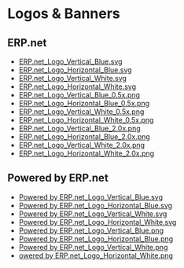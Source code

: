 # Logos & Banners
		

## ERP.net
		

* [ERP.net_Logo_Vertical_Blue.svg](https://github.com/ErpNetDocs/info/blob/main/information/logos/ERP.net_Logo_Vertical_Blue.svg) 
* [ERP.net_Logo_Horizontal_Blue.svg](https://github.com/ErpNetDocs/info/blob/main/information/logos/ERP.net_Logo_Horizontal_Blue.svg)
* [ERP.net_Logo_Vertical_White.svg](https://github.com/ErpNetDocs/info/blob/main/information/logos/ERP.net_Logo_Vertical_White.svg)
* [ERP.net_Logo_Horizontal_White.svg](https://github.com/ErpNetDocs/info/blob/main/information/logos/ERP.net_Logo_Horizontal_White.svg)
* [ERP.net_Logo_Vertical_Blue_0.5x.png](https://github.com/ErpNetDocs/info/blob/main/information/logos/ERP.net_Logo_Vertical_Blue_0.5x.png)
* [ERP.net_Logo_Horizontal_Blue_0.5x.png]()
* [ERP.net_Logo_Vertical_White_0.5x.png]()
* [ERP.net_Logo_Horizontal_White_0.5x.png]()
* [ERP.net_Logo_Vertical_Blue_2.0x.png]()
* [ERP.net_Logo_Horizontal_Blue_2.0x.png]()
* [ERP.net_Logo_Vertical_White_2.0x.png]()
* [ERP.net_Logo_Horizontal_White_2.0x.png]()
		

## Powered by ERP.net
		

* [Powered by ERP.net_Logo_Vertical_Blue.svg]()
* [Powered by ERP.net_Logo_Horizontal_Blue.svg]()
* [Powered by ERP.net_Logo_Vertical_White.svg]()
* [Powered by ERP.net_Logo_Horizontal_White.svg]()
* [Powered by ERP.net_Logo_Vertical_Blue.png]()
* [Powered by ERP.net_Logo_Horizontal_Blue.png]()
* [Powered by ERP.net_Logo_Vertical_White.png]()
* [owered by ERP.net_Logo_Horizontal_White.png]()

